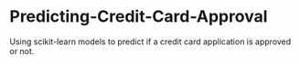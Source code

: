 # Predicting-Credit-Card-Approval
Using scikit-learn models to predict if a credit card application is approved or not.
